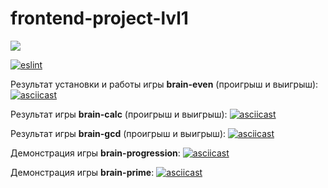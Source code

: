 # frontend-project-lvl1

<a href="https://codeclimate.com/github/codeclimate/codeclimate/maintainability"><img src="https://api.codeclimate.com/v1/badges/a99a88d28ad37a79dbf6/maintainability" /></a>

[![eslint](https://github.com/chubiitsa/frontend-project-lvl1/workflows/eslint/badge.svg)](https://github.com/chubiitsa/frontend-project-lvl1/actions)

Результат установки и работы игры **brain-even** (проигрыш и выигрыш):
[![asciicast](https://asciinema.org/a/0SpqUjafvNWMTFvwVnKmKqiZg.svg)](https://asciinema.org/a/0SpqUjafvNWMTFvwVnKmKqiZg)

Результат игры **brain-calc** (проигрыш и выигрыш):
[![asciicast](https://asciinema.org/a/nXZ3KCZWWZdXPu8rC4c3xUSqY.svg)](https://asciinema.org/a/nXZ3KCZWWZdXPu8rC4c3xUSqY)

Результат игры **brain-gcd** (проигрыш и выигрыш):
[![asciicast](https://asciinema.org/a/Wfan36foYH4cC0dypmsXrDAD0.svg)](https://asciinema.org/a/Wfan36foYH4cC0dypmsXrDAD0)

Демонстрация игры **brain-progression**:
[![asciicast](https://asciinema.org/a/dx51zWLh7LtItkwPEaTdvML5S.svg)](https://asciinema.org/a/dx51zWLh7LtItkwPEaTdvML5S)

Демонстрация игры **brain-prime**:
[![asciicast](https://asciinema.org/a/mjFJ0kpCzoFNUUvcs4fGBU5gr.svg)](https://asciinema.org/a/mjFJ0kpCzoFNUUvcs4fGBU5gr)